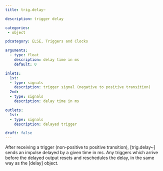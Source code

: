 ```yaml
---
title: trig.delay~

description: trigger delay

categories:
 - object

pdcategory: ELSE, Triggers and Clocks

arguments:
  - type: float
    description: delay time in ms
    default: 0

inlets:
  1st:
  - type: signals
    description: trigger signal (negative to positive transition)
  2nd:
  - type: signals
    description: delay time in ms

outlets:
  1st:
  - type: signals
    description: delayed trigger

draft: false
---
```


After receiving a trigger (non-positive to positive transition), [trig.delay~] sends an impulse delayed by a given time in ms. Any triggers which arrive before the delayed output resets and reschedules the delay, in the same way as the [delay] object.
